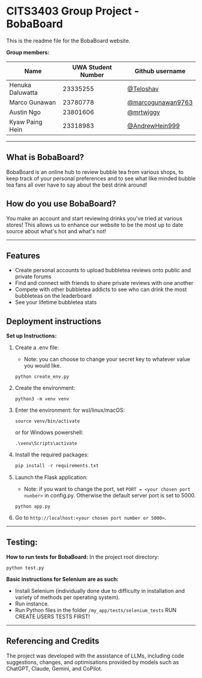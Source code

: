 # CITS3403 Group Project - BobaBoard

This is the readme file for the BobaBoard website.

**Group members:**

| Name             | UWA Student Number | Github username                                          |
| ---------------- | ------------------ | -------------------------------------------------------- |
| Henuka Daluwatta | 23335255           | [@Teloshav](https://github.com/Teloshav)                 |
| Marco Gunawan    | 23780778           | [@marcogunawan9763](https://github.com/marcogunawan9763) |
| Austin Ngo       | 23801606           | [@mrtwiggy](https://github.com/mrtwiggy)                 |
| Kyaw Paing Hein  | 23318983           | [@AndrewHein999](https://github.com/AndrewHein999)       |

---

## What is BobaBoard?

BobaBoard is an online hub to review bubble tea from various shops, to keep track of your personal preferences and to see what like minded bubble tea fans all over have to say about the best drink around!

## How do you use BobaBoard?

You make an account and start reviewing drinks you've tried at various stores! This allows us to enhance our website to be the most up to date source about what's hot and what's not!

---

## Features
- Create personal accounts to upload bubbletea reviews onto public and private forums
- Find and connect with friends to share private reviews with one another
- Compete with other bubbletea addicts to see who can drink the most bubbleteas on the leaderboard
- See your lifetime bubbletea stats 

## Deployment instructions

**Set up Instructions:**
1. Create a .env file:
   - Note: you can choose to change your secret key to whatever value you would like.
   ```shell
   python create_env.py
   ```

1. Create the environment:
   
   ```shell
   python3 -m venv venv
   ```

2. Enter the environment:
   for wsl/linux/macOS:
   ```shell
   source venv/bin/activate
   ```
   or for Windows powershell:
   ```shell
   .\venv\Scripts\activate
   ```

3. Install the required packages:
   
   ```python
   pip install -r requirements.txt
   ```

4. Launch the Flask application:
   - Note: if you want to change the port, set ```PORT = <your chosen port nunber>``` in config.py. Otherwise the default server port is set to 5000.
   ```shell
   python app.py
   ```

5. Go to `http://localhost:<your chosen port number or 5000>`.

---

## Testing:

**How to run tests for BobaBoard:**
   In the project root directory:
```shell
python test.py
```

**Basic instructions for Selenium are as such:**
- Install Selenium (individually done due to difficulty in installation and variety of methods per operating system).
- Run instance.
- Run Python files in the folder ```/my_app/tests/selenium_tests``` RUN CREATE USERS TESTS FIRST!

---


## Referencing and Credits
The project was developed with the assistance of LLMs, including code suggestions, changes, and optimisations provided by models such as ChatGPT, Claude, Gemini, and CoPilot. 
